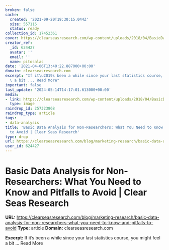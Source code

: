 ```yaml
---
broken: false
cache:
  created: '2021-09-20T19:30:15.044Z'
  size: 557116
  status: ready
collection_id: 17452361
cover: https://clearseasresearch.com/wp-content/uploads/2018/04/BasicDataAnalysis-768x423-1.jpg
creator_ref:
  _id: 624427
  avatar: ''
  email: ''
  name: pitosalas
date: '2021-04-06T13:40:22.887000+00:00'
domain: clearseasresearch.com
excerpt: "If it\u2019s been a while since your last statistics course, you might feel\
  \ a bit ... Read More"
important: false
last_update: '2024-05-14T14:17:01.613000+00:00'
media:
- link: https://clearseasresearch.com/wp-content/uploads/2018/04/BasicDataAnalysis-768x423-1.jpg
  type: image
raindrop_id: 257323868
raindrop_type: article
tags:
- data-analysis
title: 'Basic Data Analysis for Non-Researchers: What You Need to Know and Pitfalls
  to Avoid | Clear Seas Research'
type: drop
url: https://clearseasresearch.com/blog/marketing-research/basic-data-analysis-for-non-researchers-what-you-need-to-know-and-pitfalls-to-avoid
user_id: 624427
---
```


# Basic Data Analysis for Non-Researchers: What You Need to Know and Pitfalls to Avoid | Clear Seas Research

**URL:** https://clearseasresearch.com/blog/marketing-research/basic-data-analysis-for-non-researchers-what-you-need-to-know-and-pitfalls-to-avoid
**Type:** article
**Domain:** clearseasresearch.com

**Excerpt:** If it’s been a while since your last statistics course, you might feel a bit ... Read More
